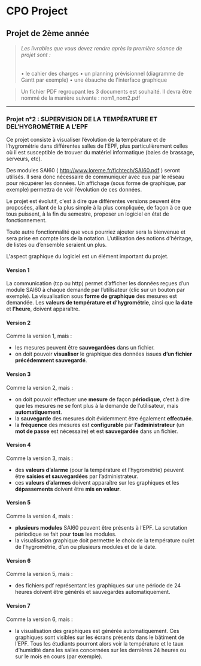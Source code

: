 # CPO Project
## Projet de 2ème année

> ###### Les livrables que vous devez rendre après la première séance de projet sont :
>• le cahier des charges
>• un planning prévisionnel (diagramme de Gantt par exemple)
>• une ébauche de l'interface graphique

> Un fichier PDF regroupant les 3 documents est souhaité.
> Il devra être nommé de la manière suivante : nom1_nom2.pdf

---

### Projet n°2 : SUPERVISION DE LA TEMPÉRATURE ET DEL’HYGROMÉTRIE A L’EPF

Ce projet consiste à visualiser l’évolution de la température et de l’hygrométrie dans
différentes salles de l’EPF, plus particulièrement celles où il est susceptible de trouver du matériel
informatique (baies de brassage, serveurs, etc).

Des modules SAI60 ( http://www.loreme.fr/fichtech/SAI60.pdf ) seront utilisés. Il sera donc
nécessaire de communiquer avec eux par le réseau pour récupérer les données. Un affichage (sous
forme de graphique, par exemple) permettra de voir l’évolution de ces données.

Le projet est évolutif, c'est à dire que différentes versions peuvent être proposées, allant de la
plus simple à la plus compliquée, de façon à ce que tous puissent, à la fin du semestre, proposer un
logiciel en état de fonctionnement.

Toute autre fonctionnalité que vous pourriez ajouter sera la bienvenue et sera prise en
compte lors de la notation. L’utilisation des notions d’héritage, de listes ou d’ensemble seraient un
plus.

L'aspect graphique du logiciel est un élément important du projet.

#### Version 1
La communication (tcp ou http) permet d’afficher les données reçues d’un module SAI60 à
chaque demande par l’utilisateur (clic sur un bouton par exemple).
La visualisation sous **forme de graphique** des mesures est demandée. Les **valeurs de
température et d’hygrométrie**, ainsi que **la date** et **l’heure**, doivent apparaître.

#### Version 2
Comme la version 1, mais :

- les mesures peuvent être **sauvegardées** dans un fichier.
- on doit pouvoir **visualiser** le graphique des données issues **d’un fichier précédemment sauvegardé**.

#### Version 3
Comme la version 2, mais :

- on doit pouvoir effectuer une **mesure** de façon **périodique**, c’est à dire que les mesures ne se font
plus à la demande de l’utilisateur, mais **automatiquement**.
- la **sauvegarde** des mesures doit évidemment être également **effectuée**.
- la **fréquence** des mesures est **configurable** par **l’administrateur** (un **mot de passe** est nécessaire) et
est **sauvegardée** dans un fichier.

#### Version 4
Comme la version 3, mais :

- des **valeurs d’alarme** (pour la température et l’hygrométrie) peuvent être **saisies et sauvegardées** par l’administrateur.
- ces **valeurs d’alarmes** doivent apparaître sur les graphiques et les **dépassements** doivent être **mis en
valeur**.

#### Version 5
Comme la version 4, mais :

- **plusieurs modules** SAI60 peuvent être présents à l’EPF. La scrutation périodique se fait pour **tous**
les modules.
- la visualisation graphique doit permettre le choix de la température ou/et de l’hygrométrie, d’un ou
plusieurs modules et de la date.

#### Version 6
Comme la version 5, mais :

- des fichiers pdf représentant les graphiques sur une période de 24 heures doivent être générés et
sauvegardés automatiquement.

#### Version 7
Comme la version 6, mais :

- la visualisation des graphiques est générée automatiquement. Ces graphiques sont visibles sur les
écrans présents dans le bâtiment de l’EPF. Tous les étudiants pourront alors voir la température et le
taux d’humidité dans les salles concernées sur les dernières 24 heures ou sur le mois en cours (par
exemple).
